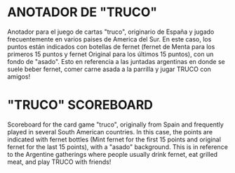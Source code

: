 # ANOTADOR DE "TRUCO"

Anotador para el juego de cartas "truco", originario de España y jugado frecuentemente en varios paises de America del Sur. En este caso, los puntos están indicados con botellas de fernet (fernet de Menta para los primeros 15 puntos y fernet Original para los últimos 15 puntos), con un fondo de "asado". Esto en referencia a las juntadas argentinas en donde se suele beber fernet, comer carne asada a la parrilla y jugar TRUCO con amigos!

# "TRUCO" SCOREBOARD

Scoreboard for the card game "truco", originally from Spain and frequently played in several South American countries. In this case, the points are indicated with fernet bottles (Mint fernet for the first 15 points and original fernet for the last 15 points), with a "asado" background. This is in reference to the Argentine gatherings where people usually drink fernet, eat grilled meat, and play TRUCO with friends!